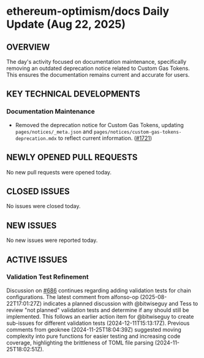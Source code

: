 # ethereum-optimism/docs Daily Update (Aug 22, 2025)
## OVERVIEW 
The day's activity focused on documentation maintenance, specifically removing an outdated deprecation notice related to Custom Gas Tokens. This ensures the documentation remains current and accurate for users.

## KEY TECHNICAL DEVELOPMENTS

### Documentation Maintenance
*   Removed the deprecation notice for Custom Gas Tokens, updating `pages/notices/_meta.json` and `pages/notices/custom-gas-tokens-deprecation.mdx` to reflect current information. ([#1721](https://github.com/ethereum-optimism/docs/pull/1721))

## NEWLY OPENED PULL REQUESTS
No new pull requests were opened today.

## CLOSED ISSUES
No issues were closed today.

## NEW ISSUES
No new issues were reported today.

## ACTIVE ISSUES

### Validation Test Refinement
Discussion on [#686](https://github.com/ethereum-optimism/docs/issues/686) continues regarding adding validation tests for chain configurations. The latest comment from alfonso-op (2025-08-22T17:01:27Z) indicates a planned discussion with @bitwiseguy and Tess to review "not planned" validation tests and determine if any should still be implemented. This follows an earlier action item for @bitwiseguy to create sub-issues for different validation tests (2024-12-11T15:13:17Z). Previous comments from geoknee (2024-11-25T18:04:39Z) suggested moving complexity into pure functions for easier testing and increasing code coverage, highlighting the brittleness of TOML file parsing (2024-11-25T18:02:51Z).